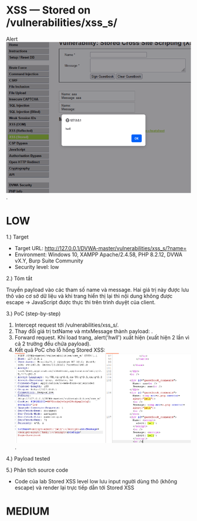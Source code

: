# XSS — Stored on /vulnerabilities/xss_s/
Alert ![anh1](images/storedxss-alert.png).
# LOW
1.) Target
- Target URL: http://127.0.0.1/DVWA-master/vulnerabilities/xss_s/?name=
- Environment: Windows 10, XAMPP Apache/2.4.58, PHP 8.2.12, DVWA vX.Y, Burp Suite Community
- Security level: low

2.) Tóm tắt 

Truyền payload <script>alert('hwll')</script> vào các tham số name và message. Hai giá trị này được lưu thô vào cơ sở dữ liệu và khi trang hiển thị lại thì nội dung không được escape → JavaScript được thực thi trên trình duyệt của client.

3.) PoC (step-by-step)
  1. Intercept request tới /vulnerabilities/xss_s/.
  2. Thay đổi giá trị txtName và mtxMessage thành payload: <script>alert('hwll')</script>.
  3. Forward request. Khi load trang, alert('hwll') xuất hiện (xuất hiện 2 lần vì cả 2 trường đều chứa payload).
  4. Kết quả PoC cho lỗ hổng Stored XSS:
  ![anh2](images/stored-xss-low.png).

4.) Payload tested
<script>alert('hwll')</script>

5.) Phân tích source code
- Code của lab Stored XSS level low lưu input người dùng thô (không escape) và render lại trực tiếp dẫn tới Stored XSS

# MEDIUM
